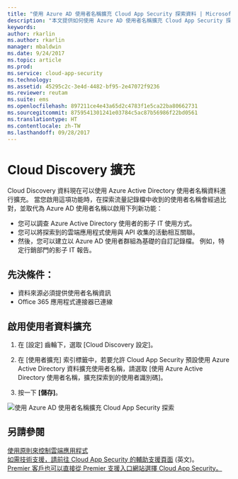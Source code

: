```yaml
---
title: "使用 Azure AD 使用者名稱擴充 Cloud App Security 探索資料 | Microsoft Docs"
description: "本文提供如何使用 Azure AD 使用者名稱擴充 Cloud App Security 探索資料的相關資訊。"
keywords: 
author: rkarlin
ms.author: rkarlin
manager: mbaldwin
ms.date: 9/24/2017
ms.topic: article
ms.prod: 
ms.service: cloud-app-security
ms.technology: 
ms.assetid: 45295c2c-3e4d-4482-bf95-2e47072f9236
ms.reviewer: reutam
ms.suite: ems
ms.openlocfilehash: 897211ce4e43a65d2c4783f1e5ca22ba80662731
ms.sourcegitcommit: 8759541301241e03784c5ac87b56986f22bd0561
ms.translationtype: HT
ms.contentlocale: zh-TW
ms.lasthandoff: 09/28/2017
---
```

# <a name="cloud-discovery-enrichment"></a>Cloud Discovery 擴充

Cloud Discovery 資料現在可以使用 Azure Active Directory 使用者名稱資料進行擴充。 當您啟用這項功能時，在探索流量記錄檔中收到的使用者名稱會經過比對，並取代為 Azure AD 使用者名稱以啟用下列新功能：
-   您可以調查 Azure Active Directory 使用者的影子 IT 使用方式。
-   您可以將探索到的雲端應用程式使用與 API 收集的活動相互關聯。
-   然後，您可以建立以 Azure AD 使用者群組為基礎的自訂記錄檔。 例如，特定行銷部門的影子 IT 報告。


## <a name="prerequisites"></a>先決條件：
- 資料來源必須提供使用者名稱資訊
- Office 365 應用程式連接器已連線

## <a name="enabling-user-data-enrichment"></a>啟用使用者資料擴充 
    
1. 在 [設定] 齒輪下，選取 [Cloud Discovery 設定]。
     
2. 在 [使用者擴充] 索引標籤中，若要允許 Cloud App Security 預設使用 Azure Active Directory 資料擴充使用者名稱，請選取 [使用 Azure Active Directory 使用者名稱，擴充探索到的使用者識別碼]。

3. 按一下 **[儲存]**。
 
![使用 Azure AD 使用者名稱擴充 Cloud App Security 探索](./media/discovery-enrichment.png)
  

  
      
## <a name="see-also"></a>另請參閱  
[使用原則來控制雲端應用程式](control-cloud-apps-with-policies.md)   
[如需技術支援，請前往 Cloud App Security 的輔助支援頁面](http://support.microsoft.com/oas/default.aspx?prid=16031)  \(英文\)。  
[Premier 客戶也可以直接從 Premier 支援入口網站選擇 Cloud App Security。](https://premier.microsoft.com/)  
    
      
  